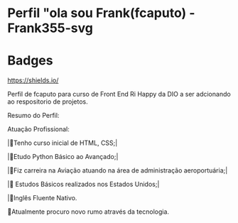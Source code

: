 # Perfil "ola sou Frank(fcaputo) - Frank355-svg    

# Badges
https://shields.io/



Perfil de fcaputo para curso de Front End Ri Happy da DIO a ser adcionando ao respositorio de projetos.

Resumo do Perfil:

Atuação Profissional:

|🚩Tenho curso inicial de HTML, CSS;|

|🚩Etudo Python Básico ao Avançado;|

|🚩Fiz carreira na Aviação atuando na área de administração aeroportuária;|

|🚩 Estudos Básicos realizados nos Estados Unidos;|

|🚩Inglês Fluente Nativo.



🚀Atualmente procuro novo rumo através da tecnologia. 
